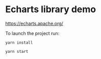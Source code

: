 # Echarts library demo

https://echarts.apache.org/

To launch the project run:

`yarn install`

`yarn start`
